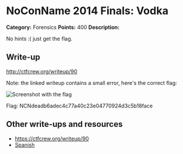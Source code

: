 # NoConName 2014 Finals: Vodka

**Category:** Forensics
**Points:** 400
**Description:**

No hints :( just get the flag.

## Write-up

<http://ctfcrew.org/writeup/90>

Note: the linked writeup contains a small error, here's the correct flag:

![Screenshot with the flag](screenshot.png)

Flag: NCNdeadb6adec4c77a40c23e04770924d3c5b18face

## Other write-ups and resources

* <https://ctfcrew.org/writeup/90>
* [Spanish](http://testpurposes.net/2014/11/07/write-up-vodka-final-ctf-ncn-2014/)
